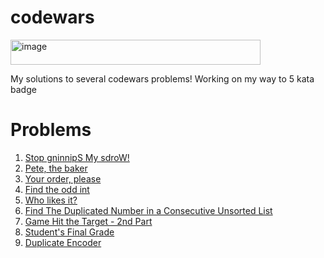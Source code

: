 # codewars
<img width="400" height="40" alt="image" src="https://github.com/user-attachments/assets/c6ea2459-321d-4f20-9e8c-a84568329f0e" />

My solutions to several codewars problems!
Working on my way to 5 kata badge
# Problems
1. [Stop gninnipS My sdroW!](https://www.codewars.com/kata/5264d2b162488dc400000001)
2. [Pete, the baker](https://www.codewars.com/kata/525c65e51bf619685c000059)
3. [Your order, please](https://www.codewars.com/kata/55c45be3b2079eccff00010f)
4. [Find the odd int](https://www.codewars.com/kata/54da5a58ea159efa38000836)
5. [Who likes it?](https://www.codewars.com/kata/5266876b8f4bf2da9b000362)
6. [Find The Duplicated Number in a Consecutive Unsorted List](https://www.codewars.com/kata/558dd9a1b3f79dc88e000001)
7. [Game Hit the Target - 2nd Part](https://www.codewars.com/kata/6177b4119b69a40034305f14)
8. [Student's Final Grade](https://www.codewars.com/kata/5ad0d8356165e63c140014d4)
9. [Duplicate Encoder](https://www.codewars.com/kata/54b42f9314d9229fd6000d9c)

